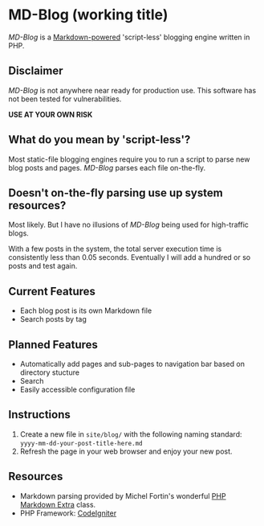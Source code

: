 # MD-Blog (working title) #
_MD-Blog_ is a [Markdown-powered](http://daringfireball.net/projects/markdown/) 'script-less' blogging engine written in PHP. 

## Disclaimer ##
_MD-Blog_ is not anywhere near ready for production use. This software has not been tested for vulnerabilities.

__USE AT YOUR OWN RISK__

## What do you mean by 'script-less'? ##
Most static-file blogging engines require you to run a script to parse new blog posts and pages. _MD-Blog_ parses each file on-the-fly. 

## Doesn't on-the-fly parsing use up system resources? ##
Most likely. But I have no illusions of _MD-Blog_ being used for high-traffic blogs.

With a few posts in the system, the total server execution time is consistently less than 0.05 seconds. Eventually I will add a hundred or so posts and test again.

## Current Features ##
* Each blog post is its own Markdown file
* Search posts by tag

## Planned Features ##
* Automatically add pages and sub-pages to navigation bar based on directory stucture
* Search
* Easily accessible configuration file

## Instructions ##
1. Create a new file in `site/blog/` with the following naming standard: `yyyy-mm-dd-your-post-title-here.md`
2. Refresh the page in your web browser and enjoy your new post.

## Resources ##
* Markdown parsing provided by Michel Fortin's wonderful [PHP Markdown Extra](http://michelf.com/projects/php-markdown/extra/) class.
* PHP Framework: [CodeIgniter](http://codeigniter.com)

